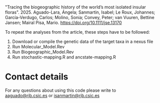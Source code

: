 "Tracing the biogeographic history of the world’s most isolated insular floras". 2025. Aguado-Lara, Ángela; 
Sanmartin, Isabel; Le Roux, Johannes; García-Verdugo, Carlos; Molino, Sonia; Convey, Peter; van Vuuren, Bettine Jansen; 
Mairal Pisa, Mario. https://doi.org/10.1111/jse.13170

To repeat the analyses from the article, these steps have to be followed:

1) Download or compile the genetic data of the target taxa in a nexus file
2) Run Molecular_Model.Rev 
3) Run Biogeographic_Model.Rev
4) Run stochastic-mapping.R and ancstate-mapping.R

# Contact details

For any questions about using this code please write to aaguado@rjb.csic.es or isanmartin@rjb.csic.es
